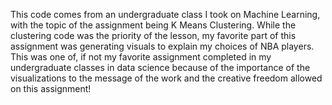 This code comes from an undergraduate class I took on Machine Learning, with the topic of the assignment being K Means Clustering. While the clustering code was the priority of the lesson, my favorite part of this assignment was generating visuals to explain my choices of NBA players. This was one of, if not my favorite assignment completed in my undergraduate classes in data science because of the importance of the visualizations to the message of the work and the creative freedom allowed on this assignment!
